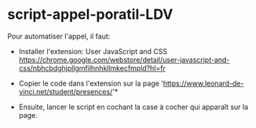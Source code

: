 # script-appel-poratil-LDV    

Pour automatiser l'appel, il faut:

- Installer l'extension: User JavaScript and CSS  
https://chrome.google.com/webstore/detail/user-javascript-and-css/nbhcbdghjpllgmfilhnhkllmkecfmpld?hl=fr   

- Copier le code dans l'extension sur la page 'https://www.leonard-de-vinci.net/student/presences/'*

- Ensuite, lancer le script en cochant la case à cocher qui apparaît sur la page. 
